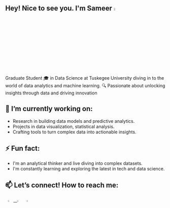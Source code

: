 ## Hey! Nice to see you. I'm Sameer <a href="https://www.gautamkrishnar.com/"><img src="https://media.giphy.com/media/hvRJCLFzcasrR4ia7z/giphy.gif" width="5%"></a>
Graduate Student 🎓 in Data Science at Tuskegee University diving in to the world of data analytics and machine learning.
🔍 Passionate about unlocking insights through data and driving innovation

## 🔭 I’m currently working on:
- Research in building data models and predictive analytics.
- Projects in data visualization, statistical analysis.
- Crafting tools to turn complex data into actionable insights.
<!--## 🌱 I’m currently learning:
+ SAS programming
+ Genrative AI -->
## ⚡ Fun fact:
+ I'm an analytical thinker and live diving into complex datasets.
+ I'm constantly learning and exploring the latest in tech and data science.

## 📫 Let’s connect! How to reach me:
<!--
[<img src="https://github.com/sciencepal/sciencepal/blob/master/assets/discord-round.svg" width="3.5%"/>](https://discord.gg/sameeruddin) &nbsp; [<img src="https://img.icons8.com/color/48/000000/linkedin.png" width="3.5%"/>](https://www.linkedin.com/in/adityapal1/)  --> 
&nbsp; <a href="mailto:sameeruddin885@gmail.com"> <img src="https://img.icons8.com/fluent/48/000000/gmail.png" width="3.5%"/> &nbsp; [<img src="https://img.icons8.com/fluent/48/000000/facebook-new.png" width="3.5%"/>](https://www.facebook.com/profile.php?id=100008046222269/)  &nbsp; [<img src="https://img.icons8.com/fluent/48/000000/instagram-new.png" width="3.5%"/>](https://www.instagram.com/sameer_xxo/)  



<!--
**my stats
<p align="center"> <img src="https://github-readme-stats.vercel.app/api?username=sameeruddin00&show_icons=true&theme=gotham" alt="abhisheknaiidu" />
-->
